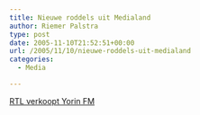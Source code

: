 ```yaml
---
title: Nieuwe roddels uit Medialand
author: Riemer Palstra
type: post
date: 2005-11-10T21:52:51+00:00
url: /2005/11/10/nieuwe-roddels-uit-medialand
categories:
  - Media

---
```

[RTL verkoopt Yorin FM][1]

 [1]: http://tvformats.web-log.nl/log/4069989